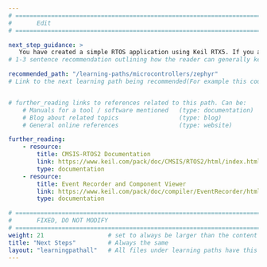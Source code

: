 ```yaml
---
# ================================================================================
#       Edit
# ================================================================================

next_step_guidance: >
   You have created a simple RTOS application using Keil RTX5. If you are interested in running Zephyr RTOS on Corstone-300 FVP, follow this recommended learning path:
# 1-3 sentence recommendation outlining how the reader can generally keep learning about these topics, and a specific explanation of why the next step is being recommended.

recommended_path: "/learning-paths/microcontrollers/zephyr"
# Link to the next learning path being recommended(For example this could be /learning-paths/servers-and-cloud-computing/mongodb).


# further_reading links to references related to this path. Can be:
    # Manuals for a tool / software mentioned   (type: documentation)
    # Blog about related topics                 (type: blog)
    # General online references                 (type: website) 

further_reading:
    - resource:
        title: CMSIS-RTOS2 Documentation
        link: https://www.keil.com/pack/doc/CMSIS/RTOS2/html/index.html
        type: documentation
    - resource:
        title: Event Recorder and Component Viewer
        link: https://www.keil.com/pack/doc/compiler/EventRecorder/html/index.html
        type: documentation

# ================================================================================
#       FIXED, DO NOT MODIFY
# ================================================================================
weight: 21                  # set to always be larger than the content in this path, and one more than 'review'
title: "Next Steps"         # Always the same
layout: "learningpathall"   # All files under learning paths have this same wrapper
---
```

